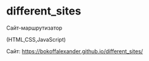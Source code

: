 # different_sites

Сайт-маршрутизатор

(HTML,CSS,JavaScript)

Сайт:
https://bokoffalexander.github.io/different_sites/
